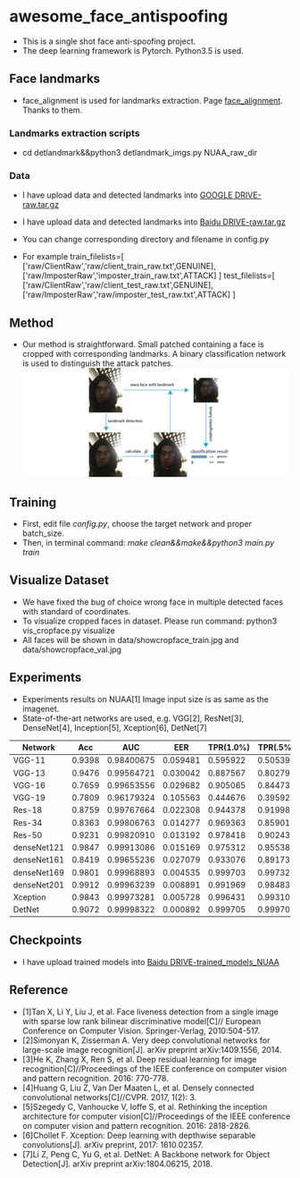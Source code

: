 # awesome_face_antispoofing
- This is a single shot face anti-spoofing project.
- The deep learning framework is Pytorch. Python3.5 is used.
## Face landmarks
- face_alignment is used for landmarks extraction. Page [face_alignment](https://github.com/1adrianb/face-alignment). Thanks to them.
### Landmarks extraction scripts
- cd detlandmark&&python3 detlandmark_imgs.py NUAA_raw_dir
### Data
- I have upload data and detected landmarks into [GOOGLE DRIVE-raw.tar.gz](https://drive.google.com/file/d/1fe80Vo366h4uKylFwsSN3apvLXZZm02L/view?usp=sharing)
- I have upload data and detected landmarks into [Baidu DRIVE-raw.tar.gz](https://pan.baidu.com/s/1xeW2wJuxGPafgBTqhLKExg)

- You can change corresponding directory and filename in config.py
- For example train_filelists=[
    ['raw/ClientRaw','raw/client_train_raw.txt',GENUINE],
    ['raw/ImposterRaw','imposter_train_raw.txt',ATTACK]
    ]
   test_filelists=[
    ['raw/ClientRaw','raw/client_test_raw.txt',GENUINE],
    ['raw/ImposterRaw','raw/imposter_test_raw.txt',ATTACK]
    ]
## Method
- Our method is straightforward. Small patched containing a face is cropped with corresponding landmarks. A binary classification network is used to distinguish the attack patches.  
![alt text](https://github.com/JinghuiZhou/awesome_face_antispoofing/blob/master/pipeline.png "Our Pipeline")
## Training
- First, edit file *config.py*, choose the target network and proper batch_size.
- Then, in terminal command: *make clean&&make&&python3 main.py train*
## Visualize Dataset
- We have fixed the bug of choice wrong face in multiple detected faces with standard of coordinates. 
- To visualize cropped faces in dataset. Please run command: python3 vis_cropface.py visualize
- All faces will be shown in data/showcropface_train.jpg and data/showcropface_val.jpg
## Experiments
-  Experiments results on NUAA[1] Image input size is as same as the imagenet.
-  State-of-the-art networks are used, e.g. VGG[2], ResNet[3], DenseNet[4], Inception[5], Xception[6], DetNet[7]

|    Network    | Acc  | AUC  | EER  | TPR(1.0%) | TPR(.5%)| 
|---------------|---|---|---|---|---|
| VGG-11        |  0.9398 | 0.98400675  | 0.059481  | 0.595922  | 0.505393  |
| VGG-13        |  0.9476 | 0.99564721  | 0.030042  | 0.887567  | 0.802796  |
| VGG-16        |  0.7659 | 0.99653556  | 0.029682  | 0.905065  | 0.844735  |
| VGG-19        |  0.7809 | 0.96179324  | 0.105563  | 0.444676  | 0.395925  |
| Res-18        |  0.8759 | 0.99767664  | 0.022308  | 0.944378  | 0.919988  |
| Res-34        |  0.8363 | 0.99806763  | 0.014277  | 0.969363  | 0.859012  |
| Res-50        |  0.9231 | 0.99820910  | 0.013192  | 0.978418  | 0.902439  |
| denseNet121   |  0.9847 | 0.99913086  | 0.015169  | 0.975312  | 0.955384  |
| denseNet161   |  0.8419 | 0.99655236  | 0.027079  | 0.933076  | 0.891731  |
| denseNet169   |  0.9801 | 0.99968893  | 0.004535  | 0.999703  | 0.997323  |
| denseNet201   |  0.9912 | 0.99963239  | 0.008891  | 0.991969  | 0.984838  |
| Xception      |  0.9843 | 0.99973281  | 0.005728  | 0.996431  | 0.993101  |
| DetNet        |  0.9072 | 0.99998322  | 0.000892  | 0.999705  | 0.999703  |
## Checkpoints
-  I have upload trained models into [Baidu DRIVE-trained_models_NUAA](https://pan.baidu.com/s/19hVdkqiiX4aLxRodS9UAZg)
## Reference
- [1]Tan X, Li Y, Liu J, et al. Face liveness detection from a single image with sparse low rank bilinear discriminative model[C]// European Conference on Computer Vision. Springer-Verlag, 2010:504-517.
- [2]Simonyan K, Zisserman A. Very deep convolutional networks for large-scale image recognition[J]. arXiv preprint arXiv:1409.1556, 2014.
- [3]He K, Zhang X, Ren S, et al. Deep residual learning for image recognition[C]//Proceedings of the IEEE conference on computer vision and pattern recognition. 2016: 770-778.
- [4]Huang G, Liu Z, Van Der Maaten L, et al. Densely connected convolutional networks[C]//CVPR. 2017, 1(2): 3.
- [5]Szegedy C, Vanhoucke V, Ioffe S, et al. Rethinking the inception architecture for computer vision[C]//Proceedings of the IEEE conference on computer vision and pattern recognition. 2016: 2818-2826.
- [6]Chollet F. Xception: Deep learning with depthwise separable convolutions[J]. arXiv preprint, 2017: 1610.02357.
- [7]Li Z, Peng C, Yu G, et al. DetNet: A Backbone network for Object Detection[J]. arXiv preprint arXiv:1804.06215, 2018.
